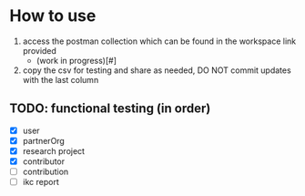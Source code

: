 # How to use

1. access the postman collection which can be found in the workspace link provided
   - (work in progress)[#]
2. copy the csv for testing and share as needed, DO NOT commit updates with the last column

## TODO: functional testing (in order)

- [x] user
- [x] partnerOrg
- [x] research project
- [x] contributor
- [ ] contribution
- [ ] ikc report
